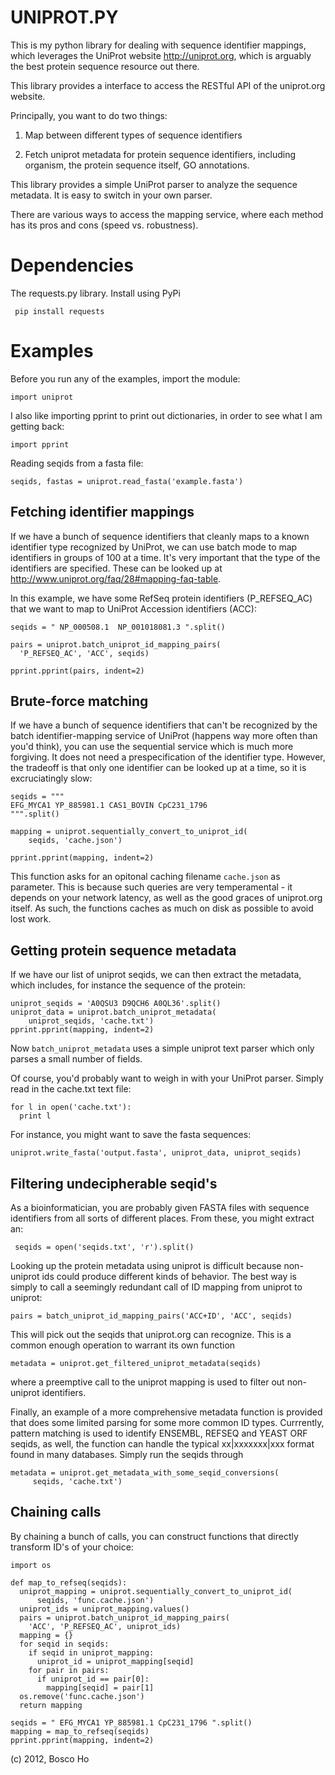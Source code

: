

UNIPROT.PY
==========

This is my python library for dealing with sequence identifier
mappings, which leverages the UniProt website http://uniprot.org,
which is arguably the best protein sequence resource out there.

This library provides a interface to access the 
RESTful API of the uniprot.org website.

Principally, you want to do two things:

1. Map between different types of sequence identifiers

2. Fetch uniprot metadata for protein sequence identifiers, 
including organism, the protein sequence itself, GO annotations.

This library provides a simple UniProt parser to analyze the
sequence metadata. It is easy to switch in your own parser.

There are various ways to access the mapping service, 
where each method has its pros and cons (speed vs. robustness).


# Dependencies

The requests.py library. Install using PyPi
   
     pip install requests


# Examples

Before you run any of the examples, import the module:

    import uniprot

I also like importing pprint to print out dictionaries,
in order to see what I am getting back:

    import pprint

Reading seqids from a fasta file:

    seqids, fastas = uniprot.read_fasta('example.fasta')


## Fetching identifier mappings

If we have a bunch of sequence identifiers that cleanly maps to a known 
identifier type recognized by UniProt, we can use batch mode to
map identifiers in groups of 100 at a time. It's very important
that the type of the identifiers are specified. These can be
looked up at <http://www.uniprot.org/faq/28#mapping-faq-table>. 

In this example, we have some RefSeq protein identifiers
(P_REFSEQ_AC) that we want to map to UniProt Accession
identifiers (ACC):

    seqids = " NP_000508.1  NP_001018081.3 ".split()

    pairs = uniprot.batch_uniprot_id_mapping_pairs(
      'P_REFSEQ_AC', 'ACC', seqids)

    pprint.pprint(pairs, indent=2)

## Brute-force matching

If we have a bunch of sequence identifiers that can't be recognized by
the batch identifier-mapping service of UniProt (happens way more
often than you'd think), you can use the sequential service
which is much more forgiving. It does not need a prespecification
of the identifier type. However, the tradeoff is that
only one identifier can be looked up at a time, so it is
excruciatingly slow:

    seqids = """
    EFG_MYCA1 YP_885981.1 CAS1_BOVIN CpC231_1796
    """.split()

    mapping = uniprot.sequentially_convert_to_uniprot_id(
        seqids, 'cache.json')

    pprint.pprint(mapping, indent=2)

This function asks for an opitonal caching filename `cache.json` as parameter.
This is because such queries are very temperamental - it
depends on your network latency, as well as the good graces
of uniprot.org itself. As such, the functions caches
as much on disk as possible to avoid lost work.


## Getting protein sequence metadata

If we have our list of uniprot seqids, we can then extract
the metadata, which includes, for instance the sequence of the
protein:

    uniprot_seqids = 'A0QSU3 D9QCH6 A0QL36'.split()
    uniprot_data = uniprot.batch_uniprot_metadata(
        uniprot_seqids, 'cache.txt')
    pprint.pprint(mapping, indent=2)

Now `batch_uniprot_metadata` uses a simple uniprot text parser
which only parses a small number of fields. 

Of course, you'd probably want to weigh in with your UniProt parser.
Simply read in the cache.txt text file:

    for l in open('cache.txt'):
      print l

For instance, you might want to save the fasta sequences:

    uniprot.write_fasta('output.fasta', uniprot_data, uniprot_seqids)


## Filtering undecipherable seqid's

As a bioinformatician, you are probably given FASTA files with sequence identifiers
from all sorts of different places. From these, you might extract an:

     seqids = open('seqids.txt', 'r').split()

Looking up the protein metadata using uniprot is difficult because non-uniprot
ids could produce different kinds of behavior. The best way is simply to
call a seemingly redundant call of ID mapping from uniprot to uniprot:

    pairs = batch_uniprot_id_mapping_pairs('ACC+ID', 'ACC', seqids)

This will pick out the seqids that uniprot.org can recognize. This is a 
common enough operation to warrant its own function 
  
    metadata = uniprot.get_filtered_uniprot_metadata(seqids)

where a preemptive call to the uniprot mapping is used to filter out non-uniprot
identifiers.

Finally, an example of a more comprehensive metadata function is provided that
does some limited parsing for some more common ID types. Currrently, pattern
matching is used to identify ENSEMBL, REFSEQ and YEAST ORF seqids, as well,
the function can handle the typical xx|xxxxxxx|xxx format found in many databases.
Simply run the seqids through 

    metadata = uniprot.get_metadata_with_some_seqid_conversions(
         seqids, 'cache.txt')


## Chaining calls

By chaining a bunch of calls, you can construct functions
that directly transform ID's of your choice:

    import os

    def map_to_refseq(seqids):
      uniprot_mapping = uniprot.sequentially_convert_to_uniprot_id(
          seqids, 'func.cache.json')
      uniprot_ids = uniprot_mapping.values()
      pairs = uniprot.batch_uniprot_id_mapping_pairs(
        'ACC', 'P_REFSEQ_AC', uniprot_ids)
      mapping = {}  
      for seqid in seqids:
        if seqid in uniprot_mapping:
          uniprot_id = uniprot_mapping[seqid]
        for pair in pairs:
          if uniprot_id == pair[0]: 
            mapping[seqid] = pair[1]
      os.remove('func.cache.json')
      return mapping

    seqids = " EFG_MYCA1 YP_885981.1 CpC231_1796 ".split()
    mapping = map_to_refseq(seqids)
    pprint.pprint(mapping, indent=2)



(c) 2012, Bosco Ho


